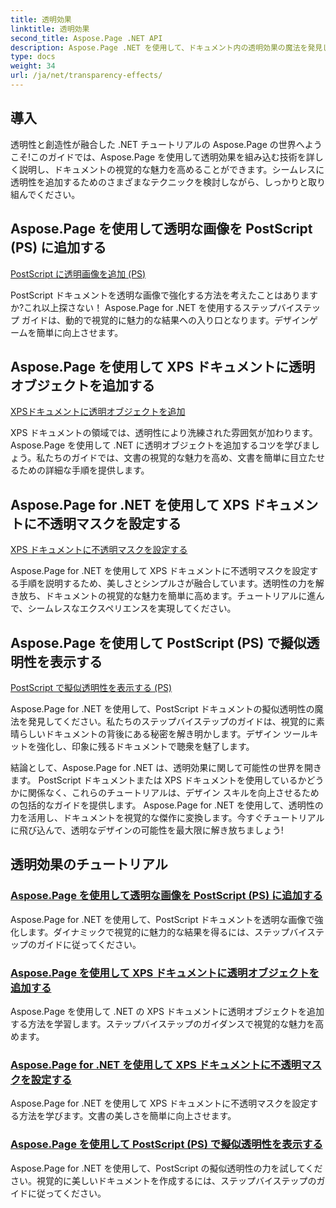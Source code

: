 ```yaml
---
title: 透明効果
linktitle: 透明効果
second_title: Aspose.Page .NET API
description: Aspose.Page .NET を使用して、ドキュメント内の透明効果の魔法を発見してください。ステップバイステップのチュートリアルでデザインを向上させ、見事なビジュアル強化を実現します。
type: docs
weight: 34
url: /ja/net/transparency-effects/
---
```


## 導入

透明性と創造性が融合した .NET チュートリアルの Aspose.Page の世界へようこそ!このガイドでは、Aspose.Page を使用して透明効果を組み込む技術を詳しく説明し、ドキュメントの視覚的な魅力を高めることができます。シームレスに透明性を追加するためのさまざまなテクニックを検討しながら、しっかりと取り組んでください。

## Aspose.Page を使用して透明な画像を PostScript (PS) に追加する
[PostScript に透明画像を追加 (PS)](./add-transparent-image-to-postscript-ps/)

PostScript ドキュメントを透明な画像で強化する方法を考えたことはありますか?これ以上探さない！ Aspose.Page for .NET を使用するステップバイステップ ガイドは、動的で視覚的に魅力的な結果への入り口となります。デザインゲームを簡単に向上させます。

## Aspose.Page を使用して XPS ドキュメントに透明オブジェクトを追加する
[XPSドキュメントに透明オブジェクトを追加](./add-transparent-object-to-xps-document/)

XPS ドキュメントの領域では、透明性により洗練された雰囲気が加わります。 Aspose.Page を使用して .NET に透明オブジェクトを追加するコツを学びましょう。私たちのガイドでは、文書の視覚的な魅力を高め、文書を簡単に目立たせるための詳細な手順を提供します。

## Aspose.Page for .NET を使用して XPS ドキュメントに不透明マスクを設定する
[XPS ドキュメントに不透明マスクを設定する](./set-opacity-mask-in-xps-document/)

Aspose.Page for .NET を使用して XPS ドキュメントに不透明マスクを設定する手順を説明するため、美しさとシンプルさが融合しています。透明性の力を解き放ち、ドキュメントの視覚的な魅力を簡単に高めます。チュートリアルに進んで、シームレスなエクスペリエンスを実現してください。

## Aspose.Page を使用して PostScript (PS) で擬似透明性を表示する
[PostScript で擬似透明性を表示する (PS)](./show-pseudo-transparency-in-postscript-ps/)

Aspose.Page for .NET を使用して、PostScript ドキュメントの擬似透明性の魔法を発見してください。私たちのステップバイステップのガイドは、視覚的に素晴らしいドキュメントの背後にある秘密を解き明かします。デザイン ツールキットを強化し、印象に残るドキュメントで聴衆を魅了します。

結論として、Aspose.Page for .NET は、透明効果に関して可能性の世界を開きます。 PostScript ドキュメントまたは XPS ドキュメントを使用しているかどうかに関係なく、これらのチュートリアルは、デザイン スキルを向上させるための包括的なガイドを提供します。 Aspose.Page for .NET を使用して、透明性の力を活用し、ドキュメントを視覚的な傑作に変換します。今すぐチュートリアルに飛び込んで、透明なデザインの可能性を最大限に解き放ちましょう!
## 透明効果のチュートリアル
### [Aspose.Page を使用して透明な画像を PostScript (PS) に追加する](./add-transparent-image-to-postscript-ps/)
Aspose.Page for .NET を使用して、PostScript ドキュメントを透明な画像で強化します。ダイナミックで視覚的に魅力的な結果を得るには、ステップバイステップのガイドに従ってください。
### [Aspose.Page を使用して XPS ドキュメントに透明オブジェクトを追加する](./add-transparent-object-to-xps-document/)
Aspose.Page を使用して .NET の XPS ドキュメントに透明オブジェクトを追加する方法を学習します。ステップバイステップのガイダンスで視覚的な魅力を高めます。
### [Aspose.Page for .NET を使用して XPS ドキュメントに不透明マスクを設定する](./set-opacity-mask-in-xps-document/)
Aspose.Page for .NET を使用して XPS ドキュメントに不透明マスクを設定する方法を学びます。文書の美しさを簡単に向上させます。
### [Aspose.Page を使用して PostScript (PS) で擬似透明性を表示する](./show-pseudo-transparency-in-postscript-ps/)
Aspose.Page for .NET を使用して、PostScript の擬似透明性の力を試してください。視覚的に美しいドキュメントを作成するには、ステップバイステップのガイドに従ってください。